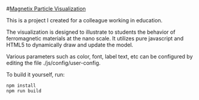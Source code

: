 #[Magnetix Particle Visualization](http://http://52.27.90.205/MagneticDomainVisualization.html)

This is a project I created for a colleague working in education. 

The visualization is designed to illustrate to students the behavior of ferromagnetic
materials at the nano scale. It utilizes pure javascript and HTML5 to dynamically draw
and update the model.

Various parameters such as color, font, label text, etc can be configured by editing the
file ./js/config/user-config.

To build it yourself, run:

    npm install
    npm run build
